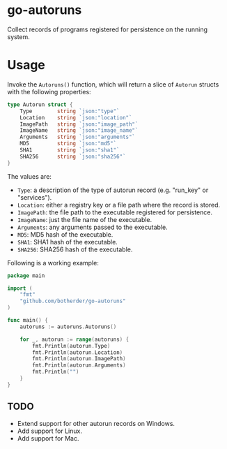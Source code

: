 # go-autoruns

Collect records of programs registered for persistence on the running system.

# Usage

Invoke the `Autoruns()` function, which will return a slice of `Autorun` structs
with the following properties:

```go
type Autorun struct {
	Type		string `json:"type"`
	Location	string `json:"location"`
	ImagePath	string `json:"image_path"`
	ImageName	string `json:"image_name"`
	Arguments	string `json:"arguments"`
	MD5         string `json:"md5"`
	SHA1		string `json:"sha1"`
	SHA256		string `json:"sha256"`
}
```

The values are:

- `Type`: a description of the type of autorun record (e.g. "run_key" or "services").
- `Location`: either a registry key or a file path where the record is stored.
- `ImagePath`: the file path to the executable registered for persistence.
- `ImageName`: just the file name of the executable.
- `Arguments`: any arguments passed to the executable.
- `MD5`: MD5 hash of the executable.
- `SHA1`: SHA1 hash of the executable.
- `SHA256`: SHA256 hash of the executable.

Following is a working example:

```go
package main

import (
    "fmt"
    "github.com/botherder/go-autoruns"
)

func main() {
    autoruns := autoruns.Autoruns()

    for _, autorun := range(autoruns) {
        fmt.Println(autorun.Type)
        fmt.Println(autorun.Location)
        fmt.Println(autorun.ImagePath)
        fmt.Println(autorun.Arguments)
        fmt.Println("")
    }    
}
```

## TODO

- Extend support for other autorun records on Windows.
- Add support for Linux.
- Add support for Mac.
